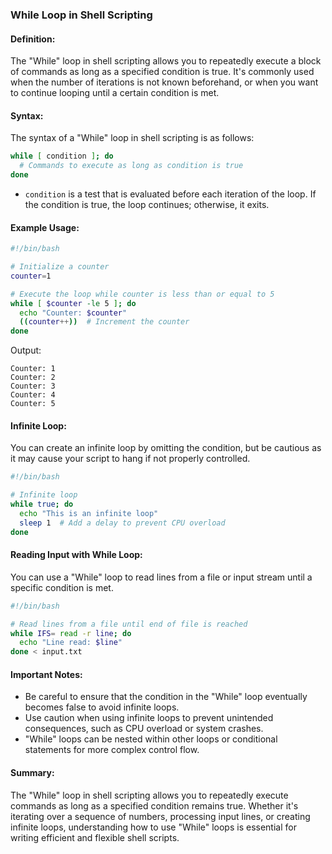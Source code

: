 ### While Loop in Shell Scripting

#### Definition:
The "While" loop in shell scripting allows you to repeatedly execute a block of commands as long as a specified condition is true. It's commonly used when the number of iterations is not known beforehand, or when you want to continue looping until a certain condition is met.

#### Syntax:
The syntax of a "While" loop in shell scripting is as follows:
```bash
while [ condition ]; do
  # Commands to execute as long as condition is true
done
```
- `condition` is a test that is evaluated before each iteration of the loop. If the condition is true, the loop continues; otherwise, it exits.

#### Example Usage:
```bash
#!/bin/bash

# Initialize a counter
counter=1

# Execute the loop while counter is less than or equal to 5
while [ $counter -le 5 ]; do
  echo "Counter: $counter"
  ((counter++))  # Increment the counter
done
```
Output:
```
Counter: 1
Counter: 2
Counter: 3
Counter: 4
Counter: 5
```

#### Infinite Loop:
You can create an infinite loop by omitting the condition, but be cautious as it may cause your script to hang if not properly controlled.
```bash
#!/bin/bash

# Infinite loop
while true; do
  echo "This is an infinite loop"
  sleep 1  # Add a delay to prevent CPU overload
done
```

#### Reading Input with While Loop:
You can use a "While" loop to read lines from a file or input stream until a specific condition is met.
```bash
#!/bin/bash

# Read lines from a file until end of file is reached
while IFS= read -r line; do
  echo "Line read: $line"
done < input.txt
```

#### Important Notes:
- Be careful to ensure that the condition in the "While" loop eventually becomes false to avoid infinite loops.
- Use caution when using infinite loops to prevent unintended consequences, such as CPU overload or system crashes.
- "While" loops can be nested within other loops or conditional statements for more complex control flow.

#### Summary:
The "While" loop in shell scripting allows you to repeatedly execute commands as long as a specified condition remains true. Whether it's iterating over a sequence of numbers, processing input lines, or creating infinite loops, understanding how to use "While" loops is essential for writing efficient and flexible shell scripts.